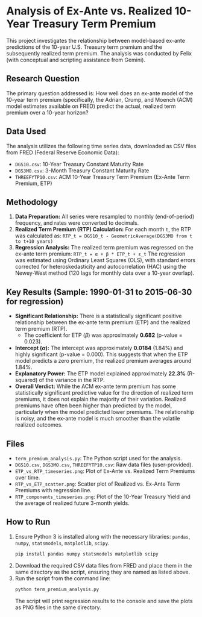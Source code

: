 # Analysis of Ex-Ante vs. Realized 10-Year Treasury Term Premium

This project investigates the relationship between model-based ex-ante predictions of the 10-year U.S. Treasury term premium and the subsequently realized term premium. The analysis was conducted by Felix (with conceptual and scripting assistance from Gemini).

## Research Question

The primary question addressed is: How well does an ex-ante model of the 10-year term premium (specifically, the Adrian, Crump, and Moench (ACM) model estimates available on FRED) predict the actual, realized term premium over a 10-year horizon?

## Data Used

The analysis utilizes the following time series data, downloaded as CSV files from FRED (Federal Reserve Economic Data):

* `DGS10.csv`: 10-Year Treasury Constant Maturity Rate
* `DGS3MO.csv`: 3-Month Treasury Constant Maturity Rate
* `THREEFYTP10.csv`: ACM 10-Year Treasury Term Premium (Ex-Ante Term Premium, ETP)

## Methodology

1.  **Data Preparation:** All series were resampled to monthly (end-of-period) frequency, and rates were converted to decimals.
2.  **Realized Term Premium (RTP) Calculation:** For each month `t`, the RTP was calculated as:
    `RTP_t = DGS10_t - GeometricAverage(DGS3MO from t to t+10 years)`
3.  **Regression Analysis:** The realized term premium was regressed on the ex-ante term premium:
    `RTP_t = α + β * ETP_t + ε_t`
    The regression was estimated using Ordinary Least Squares (OLS), with standard errors corrected for heteroskedasticity and autocorrelation (HAC) using the Newey-West method (120 lags for monthly data over a 10-year overlap).

## Key Results (Sample: 1990-01-31 to 2015-06-30 for regression)

* **Significant Relationship:** There is a statistically significant positive relationship between the ex-ante term premium (ETP) and the realized term premium (RTP).
    * The coefficient for ETP ($\beta$) was approximately **0.682** (p-value = 0.023).
* **Intercept ($\alpha$):** The intercept was approximately **0.0184** (1.84%) and highly significant (p-value = 0.000). This suggests that when the ETP model predicts a zero premium, the realized premium averages around 1.84%.
* **Explanatory Power:** The ETP model explained approximately **22.3%** (R-squared) of the variance in the RTP.
* **Overall Verdict:** While the ACM ex-ante term premium has some statistically significant predictive value for the direction of realized term premiums, it does not explain the majority of their variation. Realized premiums have often been higher than predicted by the model, particularly when the model predicted lower premiums. The relationship is noisy, and the ex-ante model is much smoother than the volatile realized outcomes.

## Files

* `term_premium_analysis.py`: The Python script used for the analysis.
* `DGS10.csv`, `DGS3MO.csv`, `THREEFYTP10.csv`: Raw data files (user-provided).
* `ETP_vs_RTP_timeseries.png`: Plot of Ex-Ante vs. Realized Term Premiums over time.
* `RTP_vs_ETP_scatter.png`: Scatter plot of Realized vs. Ex-Ante Term Premiums with regression line.
* `RTP_components_timeseries.png`: Plot of the 10-Year Treasury Yield and the average of realized future 3-month yields.

## How to Run

1.  Ensure Python 3 is installed along with the necessary libraries: `pandas`, `numpy`, `statsmodels`, `matplotlib`, `scipy`.
    ```bash
    pip install pandas numpy statsmodels matplotlib scipy
    ```
2.  Download the required CSV data files from FRED and place them in the same directory as the script, ensuring they are named as listed above.
3.  Run the script from the command line:
    ```bash
    python term_premium_analysis.py
    ```
    The script will print regression results to the console and save the plots as PNG files in the same directory.